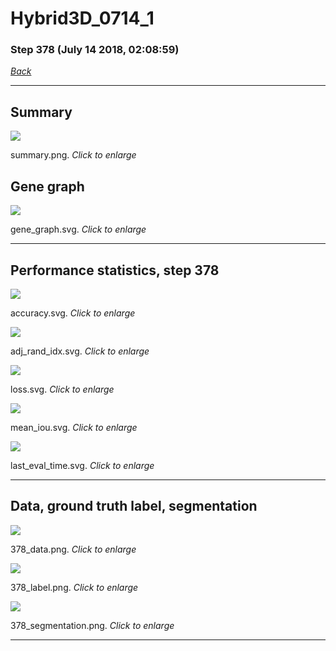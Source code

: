 # Hybrid3D_0714_1

### Step 378 (July 14 2018, 02:08:59)

[_Back_](..)

---

## Summary

<div class="images"><a href="media/summary.png"><img  src="media/summary.png" align="center"></a><p>summary.png. <i>Click to enlarge</i></p></div>

## Gene graph

<div class="images"><a href="media/gene_graph.svg"><img  src="media/gene_graph.svg" align="center"></a><p>gene_graph.svg. <i>Click to enlarge</i></p></div>

---

## Performance statistics, step 378

<div class="images"><a href="media/accuracy.svg"><img class="mini" src="media/accuracy.svg" align="center"></a><p>accuracy.svg. <i>Click to enlarge</i></p></div>
<div class="images"><a href="media/adj_rand_idx.svg"><img class="mini" src="media/adj_rand_idx.svg" align="center"></a><p>adj_rand_idx.svg. <i>Click to enlarge</i></p></div>
<div class="images"><a href="media/loss.svg"><img class="mini" src="media/loss.svg" align="center"></a><p>loss.svg. <i>Click to enlarge</i></p></div>
<div class="images"><a href="media/mean_iou.svg"><img class="mini" src="media/mean_iou.svg" align="center"></a><p>mean_iou.svg. <i>Click to enlarge</i></p></div>
<div class="images"><a href="media/last_eval_time.svg"><img class="mini" src="media/last_eval_time.svg" align="center"></a><p>last_eval_time.svg. <i>Click to enlarge</i></p></div>

---

## Data, ground truth label, segmentation

<div class="images"><a href="media/378_data.png"><img class="mini" src="media/378_data.png" align="center"></a><p>378_data.png. <i>Click to enlarge</i></p></div>
<div class="images"><a href="media/378_label.png"><img class="mini" src="media/378_label.png" align="center"></a><p>378_label.png. <i>Click to enlarge</i></p></div>
<div class="images"><a href="media/378_segmentation.png"><img class="mini" src="media/378_segmentation.png" align="center"></a><p>378_segmentation.png. <i>Click to enlarge</i></p></div>

---


